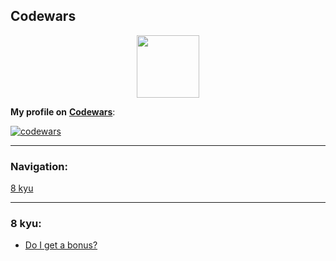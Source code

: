 ## Codewars

<div id="header" align="center">
  <img src="https://docs.codewars.com/logo.svg" width="100"/>
</div>

**My profile on** [**Codewars**](https://www.codewars.com/users/vypiemzalyubov):

[![codewars](https://www.codewars.com/users/vypiemzalyubov/badges/large)](https://www.codewars.com/users/vypiemzalyubov)   

---

### Navigation:

[8 kyu](https://github.com/vypiemzalyubov/python/tree/main/Codewars#8-kyu)

---

### 8 kyu:
- [Do I get a bonus?](https://github.com/vypiemzalyubov/python/blob/main/Codewars/8%20kyu/a_needle_in_the_haystack.py)
